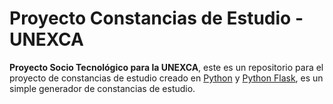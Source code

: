 # Proyecto Constancias de Estudio - UNEXCA

**Proyecto Socio Tecnológico para la UNEXCA**, este es un repositorio para el proyecto de constancias de estudio creado en [Python](https://www.python.org/) 
y [Python Flask](https://flask.palletsprojects.com/en/3.0.x/), es un simple generador de constancias de estudio.
